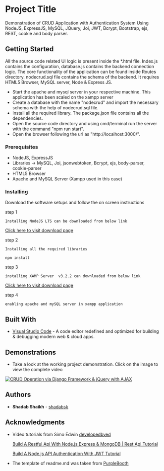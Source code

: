 # Project Title
Demonstration of CRUD Application with Authentication System Using NodeJS, ExpressJS, MySQL, JQuery, Joi, JWT, Bcrypt, Bootstrap, ejs, REST, cookie and body parser.

## Getting Started
All the source code related UI logic is present inside the \*.html file. Index.js contains the configuration, database.js contains the backend connection logic. The core functionality of the application can be found inside Routes directory. nodecrud.sql file contains the schema of the backend. It requires HTML5 Browser, MySQL server, Node & Express JS.
* Start the apache and mysql server in your respective machine. This application has been scaled on the xampp server
* Create a database with the name "nodecrud" and import the necessary schema with the help of nodecrud.sql file.
* Install all the required library. The package.json file contains all the dependencies.
* Open the source code directory and using cmd/terminal run the server with the command "npm run start".
* Open the browser following the url as "http://localhost:3000/".	


### Prerequisites

* NodeJS, ExpressJS
* Libraries -> MySQL, Joi, jsonwebtoken, Bcrypt, ejs, body-parser, cookie-parser
* HTML5 Browser
* Apache and MySQL Server (Xampp used in this case)


### Installing

Download the software setups and follow the on screen instructions

step 1

```
Installing NodeJS LTS can be downloaded from below link
```
[Click here to visit download page](https://nodejs.org/en/download/)

step 2

```
Installing all the required libraries
```
```
npm install
```

step 3

```
installing XAMP Server  v3.2.2 can downloaded from below link
```
[Click here to visit download page](https://sourceforge.net/projects/xampp/files/XAMPP%20Windows/5.6.21/)

step 4

```
enabling apache and mySQL server in xampp application
```

## Built With

* [Visual Studio Code](https://code.visualstudio.com/) - A code editor redefined and optimized for building & debugging modern web & cloud apps.


## Demonstrations

* Take a look at the working project demonstration. Click on the image to view the complete video


[![CRUD Operation via Django Framework & jQuery with AJAX
](https://i.ytimg.com/vi/ahj89qrpcsg/hqdefault.jpg)](https://youtu.be/ahj89qrpcsg)


## Authors

* **Shadab Shaikh** - [shadabsk](https://github.com/shadabsk)

## Acknowledgments

* Video tutorials from Simo Edwin [developedbyed](https://github.com/developedbyed)

	[Build A Restful Api With Node.js Express & MongoDB | Rest Api Tutorial](https://www.youtube.com/watch?v=vjf774RKrLc)

	[Build A Node.js API Authentication With JWT Tutorial](https://www.youtube.com/watch?v=2jqok-WgelI)

* The template of readme.md was taken from [PurpleBooth](https://github.com/PurpleBooth)
